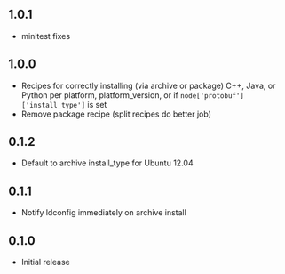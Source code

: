 ## 1.0.1

* minitest fixes

## 1.0.0

* Recipes for correctly installing (via archive or package) C++, Java, or Python per platform, platform_version, or if `node['protobuf']['install_type']` is set
* Remove package recipe (split recipes do better job)

## 0.1.2

* Default to archive install_type for Ubuntu 12.04

## 0.1.1

* Notify ldconfig immediately on archive install

## 0.1.0

* Initial release
